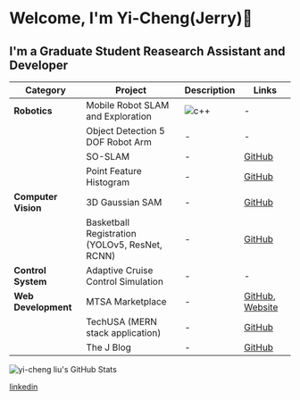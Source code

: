 # Welcome, I'm Yi-Cheng(Jerry)👋

## I'm a Graduate Student Reasearch Assistant and Developer

| Category            | Project                                        | Description | Links   |
| ------------------- | ---------------------------------------------- | ----------- | ------- |
| **Robotics**        | Mobile Robot SLAM and Exploration              | ![c++](https://icons8.com/icon/40669/c%2B%2B)           | -       |
|                     | Object Detection 5 DOF Robot Arm               | -           | -       |
|                     | SO-SLAM                                        | -           | [GitHub](https://github.com/MRHan-426/SOSLAM)       |
|                     | Point Feature Histogram                        | -           | [GitHub](https://github.com/yi-cheng-liu/point_feature_histogram)|
| **Computer Vision** | 3D Gaussian SAM                                | -           | [GitHub](https://github.com/yi-cheng-liu/3d_gaussian_sam)|
|                     | Basketball Registration (YOLOv5, ResNet, RCNN) | -           | [GitHub](https://github.com/yi-cheng-liu/basketball_registration)|
| **Control System**  | Adaptive Cruise Control Simulation             | -           | -       |
| **Web Development** | MTSA Marketplace                               | -           | [GitHub](https://github.com/yi-cheng-liu/mtsa-marketplace), [Website](https://mtsa-marketplace.vercel.app/) |
|                     | TechUSA (MERN stack application)               | -           | [GitHub](https://github.com/yi-cheng-liu/techusa)|
|                     | The J Blog                                     | -           | [GitHub](https://github.com/yi-cheng-liu/TheJBlog)|



![yi-cheng liu's GitHub Stats](https://github-readme-stats.vercel.app/api?username=yi-cheng-liu&show_icons=true&hide_border=false&title_color=FFCB05&icon_color=FFCB05&bg_color=00274C&text_color=ffffff)

[linkedin](https://linkedin.com/in/yi-cheng-liu)
